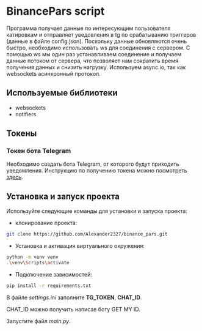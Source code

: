 # BinancePars script

Программа получает данные по интересующим пользователя катировкам и отправляет уведовления в tg
 по срабатыванию триггеров (данные в файле config.json).
 Поскольку данные обновляются очень быстро, необходимо использовать ws для соединения с сервером. С помощью ws
  мы один раз устанавливаем соединение и получаем данные потоком от сервера, что позволяет нам сократить время получения данных и снизить нагрузку. Используем async.io, так как websockets асинхронный протокол.


## Используемые библиотеки

- websockets
- notifiers

## Токены

### Токен бота Telegram
Необходимо создать бота Telegram, от которого будут приходить уведомления. Инструкцию по получению токена можно посмотреть [здесь](https://web7.pro/kak-poluchit-token-bota-telegram-api/).

## Установка и запуск проекта
Используйте следующие команды для установки и запуска проекта:

 - клонирование проекта:
```bash
git clone https://github.com/Alexander2327/binance_pars.git
```
 - Установка и активация виртуального окружения:
 ```bash
python -m venv venv
.\venv\Scripts\activate
```
 - Подключение зависимостей:
```bash
pip install -r requirements.txt
```

В файле *settings.ini* заполните **TG_TOKEN**, **CHAT_ID**.

CHAT_ID можно получить написав боту GET MY ID.

Запустите файл *main.py*.
